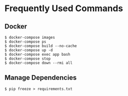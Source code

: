 # Frequently Used Commands
## Docker
```
$ docker-compose images
$ docker-compose ps
$ docker-compose build --no-cache
$ docker-compose up -d
$ docker-compose exec app bash
$ docker-compose stop
$ docker-compose down --rmi all
```

## Manage Dependencies
```
$ pip freeze > requirements.txt
```